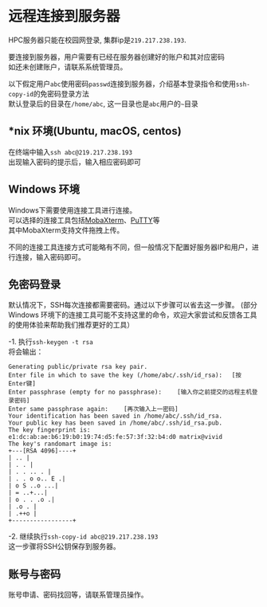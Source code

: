 # 远程连接到服务器

HPC服务器只能在校园网登录, 集群ip是`219.217.238.193`.  

要连接到服务器，用户需要有已经在服务器创建好的账户和其对应密码  
如还未创建账户，请联系系统管理员。
  
以下假定用户`abc`使用密码`passwd`连接到服务器，介绍基本登录指令和使用`ssh-copy-id`的免密码登录方法  
默认登录后的目录在`/home/abc`, 这一目录也是`abc`用户的`~`目录


## *nix 环境(Ubuntu, macOS, centos)
在终端中输入`ssh abc@219.217.238.193`  
出现输入密码的提示后，输入相应密码即可  



## Windows 环境
Windows下需要使用连接工具进行连接。    
可以选择的连接工具包括[MobaXterm](https://mobaxterm.mobatek.net/)、[PuTTY](http://www.putty.org/)等  
其中MobaXterm支持文件拖拽上传。

不同的连接工具连接方式可能略有不同，但一般情况下配置好服务器IP和用户，进行连接，输入密码即可。


## 免密码登录
默认情况下，SSH每次连接都需要密码。通过以下步骤可以省去这一步骤。
(部分Windows 环境下的连接工具可能不支持这里的命令，欢迎大家尝试和反馈各工具的使用体验来帮助我们推荐更好的工具）

-1. 执行`ssh-keygen -t rsa`   
将会输出：
```
Generating public/private rsa key pair.
Enter file in which to save the key (/home/abc/.ssh/id_rsa): 　[按 Enter键]
Enter passphrase (empty for no passphrase): 　　[输入你之前提交的远程主机登录密码]
Enter same passphrase again: 　　[再次输入上一密码]
Your identification has been saved in /home/abc/.ssh/id_rsa.
Your public key has been saved in /home/abc/.ssh/id_rsa.pub.
The key fingerprint is:
e1:dc:ab:ae:b6:19:b0:19:74:d5:fe:57:3f:32:b4:d0 matrix@vivid
The key's randomart image is:
+---[RSA 4096]----+
| .. |
| . . |
| . . .. . |
| . . o o.. E .|
| o S ..o ...|
| = ..+...|
| o . . .o .|
| .o . |
| .++o |
+-----------------+
```
-2. 继续执行`ssh-copy-id abc@219.217.238.193`   
这一步骤将SSH公钥保存到服务器。



## 账号与密码
账号申请、密码找回等，请联系管理员操作。

